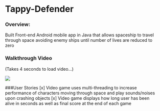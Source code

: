 # Tappy-Defender

### Overview:
Built Front-end Android mobile app in Java that allows spaceship to travel through space avoiding enemy ships until number of lives are reduced to zero

### Walkthrough Video

(Takes 4 seconds to load video...)

<img src="https://media.giphy.com/media/dxVvzfJ728n4pQEYaf/giphy.gif">


###User Stories
[x] Video game uses multi-threading to increase performance of characters moving through space and play sounds/noises upon crashing objects
[x] Video game displays how long user has been alive in seconds as well as final score at the end of each game

